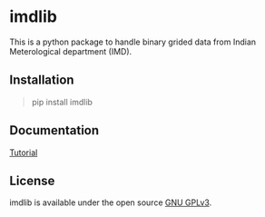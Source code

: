 # imdlib

This is a python package to handle binary grided data from Indian Meterological department (IMD).

## Installation

> pip install imdlib

## Documentation

[Tutorial](https://saswatanandi.github.io/softwares/imdlib)

## License

imdlib is available under the open source  [GNU GPLv3](https://www.gnu.org/licenses/gpl-3.0.en.html).